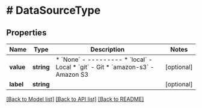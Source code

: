 # # DataSourceType

## Properties

Name | Type | Description | Notes
------------ | ------------- | ------------- | -------------
**value** | **string** | * &#x60;None&#x60; - --------- * &#x60;local&#x60; - Local * &#x60;git&#x60; - Git * &#x60;amazon-s3&#x60; - Amazon S3 | [optional]
**label** | **string** |  | [optional]

[[Back to Model list]](../../README.md#models) [[Back to API list]](../../README.md#endpoints) [[Back to README]](../../README.md)
